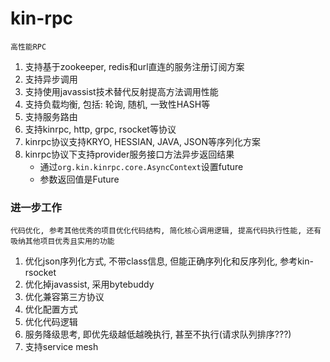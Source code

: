 # **kin-rpc**
    高性能RPC

1. 支持基于zookeeper, redis和url直连的服务注册订阅方案
2. 支持异步调用
3. 支持使用javassist技术替代反射提高方法调用性能
4. 支持负载均衡, 包括: 轮询, 随机, 一致性HASH等
5. 支持服务路由
6. 支持kinrpc, http, grpc, rsocket等协议
7. kinrpc协议支持KRYO, HESSIAN, JAVA, JSON等序列化方案
8. kinrpc协议下支持provider服务接口方法异步返回结果
    * 通过```org.kin.kinrpc.core.AsyncContext```设置future
    * 参数返回值是Future

### **进一步工作** 
    代码优化, 参考其他优秀的项目优化代码结构, 简化核心调用逻辑, 提高代码执行性能, 还有吸纳其他项目优秀且实用的功能
1. 优化json序列化方式, 不带class信息, 但能正确序列化和反序列化, 参考kin-rsocket
2. 优化掉javassist, 采用bytebuddy
3. 优化兼容第三方协议
4. 优化配置方式
5. 优化代码逻辑
6. 服务降级思考, 即优先级越低越晚执行, 甚至不执行(请求队列排序???)
7. 支持service mesh